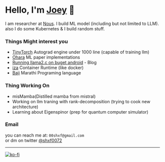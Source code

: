 # Hello, I'm [Joey](https://github.com/joey00072/) 👋


I am researcher at [Nous](https://t.co/bHRc162N8F). I build ML model (including but not limited to LLM).<br>
also I do some Kubernetes & I build random stuff.

### Things Might interest you 
- [TinyTorch](https://github.com/joey00072/Tinytorch) Autograd engine under 1000 line (capable of training llm)
- [Ohara](https://github.com/joey00072/ohara) ML paper implementations
- [Running llama2.c on buget android](https://www.pythonstuff.com/blog/running_llama2.c_on_buget_android) - Blog
- [iza](https://github.com/joey00072/iza) Container Runtime (like docker)
- [Baji](https://github.com/joey00072/Baji-Marathi-Programing-Language) Marathi Programing language


### Thing Working On
- misMamba(Distilled
 mamba from mistral)
- Working on llm traning with rank-decomposition (trying to cook new architecture)
- Learning about Eigenspinor (prep for quantum computer simulator)

### Email
you can reach me at: `00shxf@gmail.com` <br>
or dm on twitter [@shxf0072](https://twitter.com/shxf0072)

---
[![ko-fi](https://ko-fi.com/img/githubbutton_sm.svg)](https://ko-fi.com/R6R8KQTZ5)
